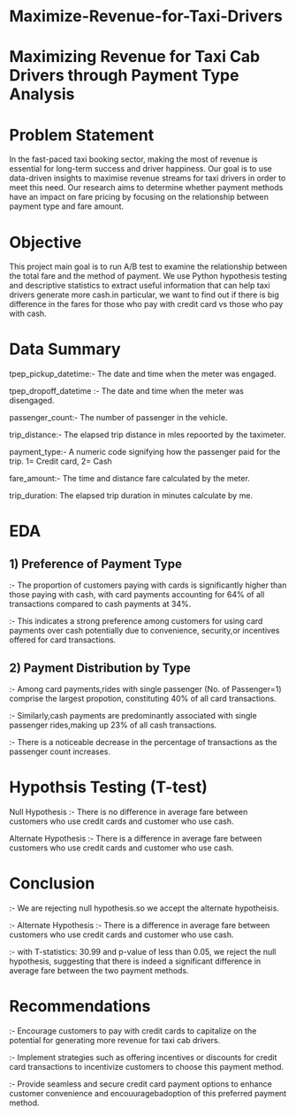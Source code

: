 # Maximize-Revenue-for-Taxi-Drivers

# Maximizing Revenue for Taxi Cab Drivers through Payment Type Analysis

# Problem Statement
In the fast-paced taxi booking sector, making the most of revenue is essential for long-term success and driver happiness. 
Our goal is to use data-driven insights to maximise revenue streams for taxi drivers in order to meet this need. Our research 
aims to determine whether payment methods have an impact on fare pricing by focusing on the relationship between payment type
and fare amount.

# Objective
This project main goal is to run A/B test to examine the relationship between the total fare and the method of payment.
We use Python hypothesis testing and descriptive statistics to extract useful information that can help taxi drivers generate 
more cash.in particular, we want to find out if there is big difference in the fares for those who pay with credit card vs
those who pay with cash.

# Data Summary
tpep_pickup_datetime:- The date and time when the meter was engaged.

tpep_dropoff_datetime	:-  The date and time when the meter was disengaged.

passenger_count:- The number of passenger in the vehicle.

trip_distance:- The elapsed trip distance in mles repoorted by the taximeter.

payment_type:- A numeric code signifying how the passenger paid for the trip. 1= Credit card, 2= Cash

fare_amount:- The time and distance fare calculated by the meter.

trip_duration: The elapsed trip duration in minutes calculate by me.

# EDA 
## 1) Preference of Payment Type

   :- The proportion of customers paying with cards is significantly higher than those paying with cash, with card payments    accounting for 64% of all 
      transactions compared to cash payments at 34%. 

   :- This indicates a strong preference among customers for using card payments over cash potentially due to convenience, security,or incentives offered for card 
      transactions.

## 2) Payment Distribution by Type
      
   :- Among card payments,rides with single passenger (No. of Passenger=1) comprise the largest propotion,
      constituting 40% of all card transactions.

   :- Similarly,cash payments are predominantly associated with single passenger rides,making up 23% of all cash transactions.

   :- There is a noticeable decrease in the percentage of transactions as the passenger count increases.    

# Hypothsis Testing (T-test)

Null Hypothesis :- There is no difference in average fare between customers who use credit cards and customer who use cash.
    
Alternate Hypothesis :- There is a difference in average fare between customers who use credit cards and customer who use cash.

# Conclusion

:- We are rejecting null hypothesis.so we accept the alternate hypotheisis. 
    
:- Alternate Hypothesis :- There is a difference in average fare between customers who use credit cards and customer who use cash.  

:- with T-statistics: 30.99 and p-value of less than 0.05, we reject the null hypothesis, suggesting that there is indeed a significant difference in average fare between the two payment methods.

# Recommendations

:-  Encourage customers to pay with credit cards to capitalize on the potential for generating more revenue for taxi cab drivers.
    
:-  Implement strategies such as offering incentives or discounts for credit card transactions to incentivize customers to choose this payment method.
    
:-  Provide seamless and secure credit card payment options to enhance customer convenience and encouuragebadoption of this preferred payment method.    
